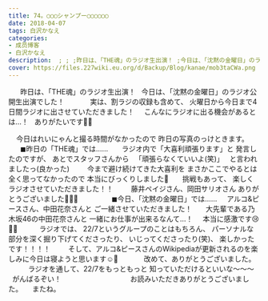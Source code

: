 ```yaml
---
title: 74。◯◯◯シャンプー◯◯◯◯◯◯
date: 2018-04-07
tags: 白沢かなえ
categories: 
- 成员博客
- 白沢かなえ
description:  ; ; ;昨日は、「THE魂」のラジオ生出演！ ;今日は、「沈黙の金曜日」のラジオ公開生出演でした！ ; ; ; ; ; ;実は、割ラジの収録も含めて、...
cover: https://files.227wiki.eu.org/d/Backup/Blog/kanae/mob3taCWa.png 
---
```



 
 
 
昨日は、「THE魂」のラジオ生出演！
 
今日は、「沈黙の金曜日」のラジオ公開生出演でした！
 
 
 
 
 
 
実は、割ラジの収録も含めて、
火曜日から今日まで4日間ラジオに出させていただきました！
 
 
こんなにラジオに出る機会があるとは…！
 
ありがたいです🐶🧡
 
 
 
 
 

 
 
今日はれいにゃんと撮る時間がなかったので
昨日の写真のっけときます。
 
 
 
 
 
 
◼︎昨日の「THE魂」では……
 
 
 
ラジオ内で「大喜利頑張ります」と
発言したのですが、
あとでスタッフさんから
 
「頑張らなくていいよ(笑)」
 
と言われましたっ(良かった)
 
 
 
 
今まで避け続けてきた大喜利を
まさかここでやるとは全く思ってなかったので
本当にびっくりしました🐶
 
 
 
挑戦もあって、
楽しくラジオさせていただきました！！
 
 
 
 
藤井ペイジさん、岡田サリオさん
ありがとうございました🌷🌷🌷
 
 
 
 
 
 
 
 
◼︎今日、「沈黙の金曜日」では……
 
 
アルコ&ピースさん、中田花奈さんと
ご一緒させていただきました！
 
 
 
大先輩である乃木坂46の中田花奈さんと
一緒にお仕事が出来るなんて…！
 
 
本当に感激です😢🧡🧡
 
 
 
 
 
ラジオでは、
22/7というグループのことはもちろん、
パーソナルな部分を深く掘り下げてくださったり、
いじってくださったり(笑)、
楽しかったです！！！！
 
 
 
 
そして、アルコ&ピースさんのWikipediaが更新されるのを楽しみに今日は寝ようと思います☺️🌷
 
 
 
 
 
 
改めて、ありがとうございました。
 
 
 
 
 
 
ラジオを通して、22/7をもっともっと
知っていただけるといいな〜〜〜
 
 
がんばるぞい！
 
 
 
 
 
 
 
 
 
 
 
 
 
 
 
 
 
お読みいただきありがとうございました。
 
 
またね。



